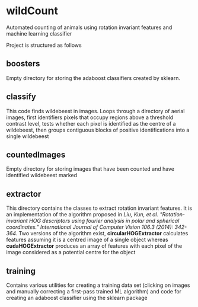 # wildCount
Automated counting of animals using rotation invariant features and machine learning classifier

Project is structured as follows

## boosters 
Empty directory for storing the adaboost classifiers created by sklearn.

## classify
This code finds wildebeest in images. Loops through a directory of aerial images, first identifiers pixels that occupy regions above a threshold contrast level, tests whether each pixel is identified as the centre of a wildebeest, then groups contiguous blocks of positive identifications into a single wildebeest

## countedImages
Empty directory for storing images that have been counted and have identified wildebeest marked

## extractor
This directory contains the classes to extract rotation invariant features. It is an implementation of the algorithm proposed in 
*Liu, Kun, et al. "Rotation-invariant HOG descriptors using fourier analysis in polar and spherical coordinates." International Journal of Computer Vision 106.3 (2014): 342-364.*
Two versions of the algorithm exist, **circularHOGExtractor** calculates features assuming it is a centred image of a single object whereas **cudaHOGExtractor** produces an array of features with each pixel of the image considered as a potential centre for the object

## training
Contains various utilities for creating a training data set (clicking on images and manually correcting a first-pass trained ML algorithm) and code for creating an adaboost classifier using the sklearn package
                                                                                                                                                                         
                                                                                                                                                                         





